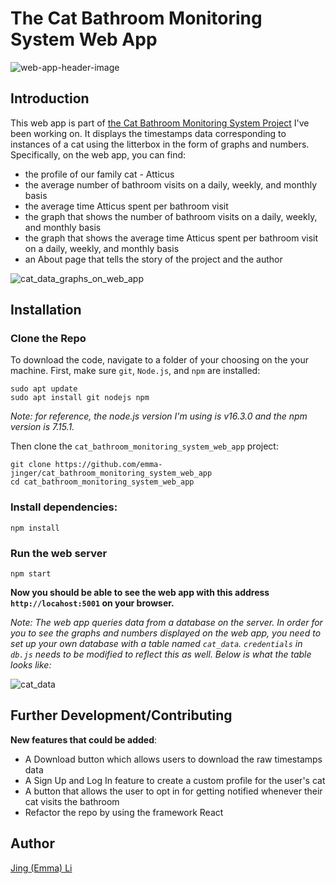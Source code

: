 # The Cat Bathroom Monitoring System Web App
![web-app-header-image](https://github.com/emma-jinger/cat_bathroom_monitoring_system_web_app/blob/main/public/images/web-app-header-img.png) 

## Introduction
This web app is part of [the Cat Bathroom Monitoring System Project](https://github.com/emma-jinger/Cat_Bathroom_Monitoring_System) I've been working on. It displays the timestamps data corresponding to instances of a cat using the litterbox in the form of graphs and numbers. Specifically, on the web app, you can find:

- the profile of our family cat - Atticus
- the average number of bathroom visits on a daily, weekly, and monthly basis
- the average time Atticus spent per bathroom visit 
- the graph that shows the number of bathroom visits on a daily, weekly, and monthly basis
- the graph that shows the average time Atticus spent per bathroom visit on a daily, weekly, and monthly basis
- an About page that tells the story of the project and the author

![cat_data_graphs_on_web_app](https://github.com/emma-jinger/cat_bathroom_monitoring_system_web_app/blob/main/public/images/cat_data_graphs_sample.png)

## Installation

### Clone the Repo
To download the code, navigate to a folder of your choosing on the your machine. First, make sure `git`, `Node.js`, and `npm` are installed:
```
sudo apt update
sudo apt install git nodejs npm
```
*Note: for reference, the node.js version I'm using is v16.3.0 and the npm version is 7.15.1.*

Then clone the `cat_bathroom_monitoring_system_web_app` project:
```
git clone https://github.com/emma-jinger/cat_bathroom_monitoring_system_web_app
cd cat_bathroom_monitoring_system_web_app
```

### Install dependencies:
```
npm install
``` 


### Run the web server
```
npm start
```
**Now you should be able to see the web app with this address `http://locahost:5001` on your browser.**

*Note: The web app queries data from a database on the server. In order for you to see the graphs and numbers displayed on the web app, you need to* 
*set up your own database with a table named `cat_data`. `credentials` in `db.js` needs to be modified to reflect this as well. Below is what the table looks like:*

![cat_data](https://github.com/emma-jinger/cat_bathroom_monitoring_system_web_app/blob/main/public/images/cat_data_snippet.png)


## Further Development/Contributing

**New features that could be added**:

- A Download button which allows users to download the raw timestamps data 
- A Sign Up and Log In feature to create a custom profile for the user's cat
- A button that allows the user to opt in for getting notified whenever their cat visits the bathroom 
- Refactor the repo by using the framework React

## Author
[Jing (Emma) Li](https://www.linkedin.com/in/jing-li-2369874b/) 
